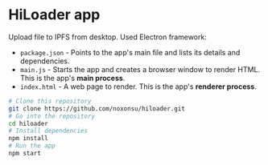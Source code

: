 # HiLoader app

Upload file to IPFS from desktop. Used Electron framework:

- `package.json` - Points to the app's main file and lists its details and dependencies.
- `main.js` - Starts the app and creates a browser window to render HTML. This is the app's **main process**.
- `index.html` - A web page to render. This is the app's **renderer process**.

```bash
# Clone this repository
git clone https://github.com/noxonsu/hiloader.git
# Go into the repository
cd hiloader
# Install dependencies
npm install
# Run the app
npm start
```
